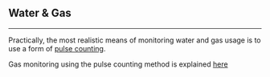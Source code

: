 ## Water & Gas

***

Practically, the most realistic means of monitoring water and gas usage is to use a form of [pulse counting](../../electricity-monitoring/pulse-counting/introduction-to-pulse-counting).

Gas monitoring using the pulse counting method is explained [here](../../electricity-monitoring/pulse-counting/gas-meter-monitoring)